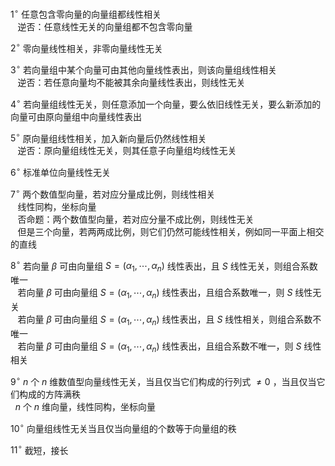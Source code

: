 $1^\circ$  任意包含零向量的向量组都线性相关  
 $\enspace$ 逆否：任意线性无关的向量组都不包含零向量  
  
 $2^\circ$  零向量线性相关，非零向量线性无关  
  
 $3^\circ$  若向量组中某个向量可由其他向量线性表出，则该向量组线性相关  
 $\enspace$ 逆否：若任意向量均不能被其余向量线性表出，则线性无关  
  
 $4^\circ$  若向量组线性无关，则任意添加一个向量，要么依旧线性无关，要么新添加的向量可由原向量组中向量线性表出  
  
 $5^\circ$  原向量组线性相关，加入新向量后仍然线性相关  
 $\enspace$ 逆否：原向量组线性无关，则其任意子向量组均线性无关  
  
 $6^\circ$  标准单位向量线性无关  
  
 $7^\circ$  两个数值型向量，若对应分量成比例，则线性相关  
 $\enspace$ 线性同构，坐标向量  
 $\enspace$ 否命题：两个数值型向量，若对应分量不成比例，则线性无关  
 $\enspace$ 但是三个向量，若两两成比例，则它们仍然可能线性相关，例如同一平面上相交的直线  
  
 $8^\circ$  若向量 $\beta$ 可由向量组 $S=(\alpha_1,\cdots,\alpha_n)$ 线性表出，且 $S$ 线性无关，则组合系数唯一  
 $\enspace$ 若向量 $\beta$ 可由向量组 $S=(\alpha_1,\cdots,\alpha_n)$ 线性表出，且组合系数唯一，则 $S$ 线性无关  
 $\enspace$ 若向量 $\beta$ 可由向量组 $S=(\alpha_1,\cdots,\alpha_n)$ 线性表出，且 $S$ 线性相关，则组合系数不唯一  
 $\enspace$ 若向量 $\beta$ 可由向量组 $S=(\alpha_1,\cdots,\alpha_n)$ 线性表出，且组合系数不唯一，则 $S$ 线性相关  
  
 $9^\circ$   $n$ 个 $n$ 维数值型向量线性无关，当且仅当它们构成的行列式 $\neq0$ ，当且仅当它们构成的方阵满秩  
 $\enspace n$ 个 $n$ 维向量，线性同构，坐标向量  
  
 $10^\circ$  向量组线性无关当且仅当向量组的个数等于向量组的秩  
  
 $11^\circ$  截短，接长  
